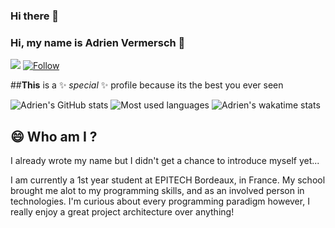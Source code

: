 ### Hi there 👋

<!--
**Adri11334/Adri11334** is a ✨ _special_ ✨ repository because its `README.md` (this file) appears on your GitHub profile.

Here are some ideas to get you started:

- 🔭 I’m currently working on ...
- 🌱 I’m currently learning ...
- 👯 I’m looking to collaborate on ...
- 🤔 I’m looking for help with ...
- 💬 Ask me about ...
- 📫 How to reach me: ...
- 😄 Pronouns: ...
- ⚡ Fun fact: ...
-->
### Hi, my name is Adrien Vermersch 🌌

![](https://visitor-badge.laobi.icu/badge?page_id=Adri11334.Adri11334)
[![Follow](https://img.shields.io/github/followers/Adri11334?label=Follow&style=social)](https://github.com/Adri11334)

##**This** is a ✨ _special_ ✨ profile because its the best you ever seen

![Adrien's GitHub stats](https://github-readme-stats.vercel.app/api?username=Adri11334&count_private=true&show_icons=true&theme=midnight-purple&title_color=aa80ff&text_color=ccb3ff)
![Most used languages](https://github-readme-stats.vercel.app/api/top-langs/?username=Adri11334&theme=midnight-purple&title_color=aa80ff&text_color=ccb3ff&count_private=true)
![Adrien's wakatime stats](https://github-readme-stats.vercel.app/api/wakatime?username=Adri11334)

## 😄 Who am I ?

I already wrote my name but I didn't get a chance to introduce myself yet...

I am currently a 1st year student at EPITECH Bordeaux, in France. My school brought me alot to my programming skills, and as an involved person in technologies.
I'm curious about every programming paradigm however, I really enjoy a great project architecture over anything!

<!--Projects that I really enjoyed and that are worth sharing in terms of architecture, usefulness, or interest will be added to my repositories on this profile! 🔥 -->
